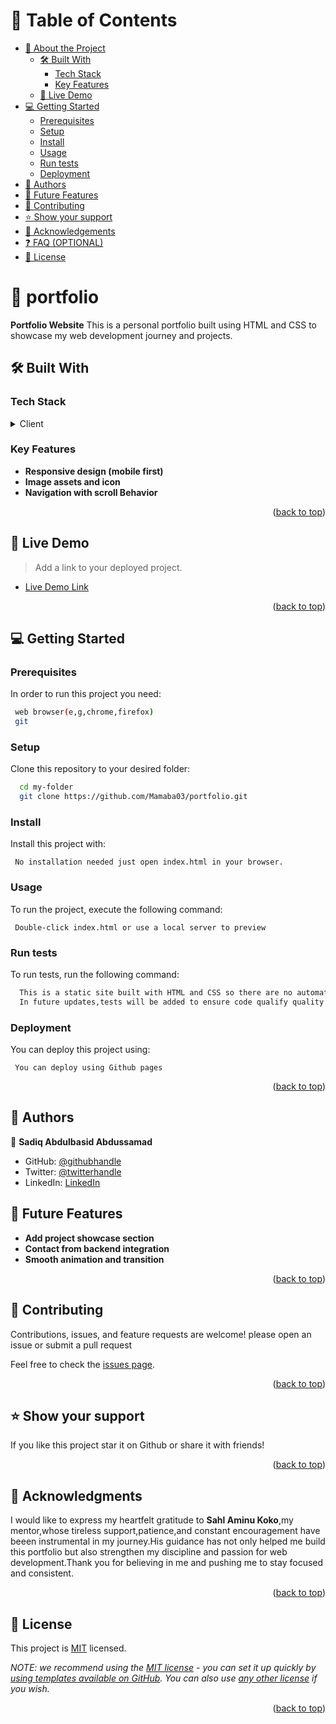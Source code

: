 
# 📗 Table of Contents

- [📖 About the Project](#about-project)
  - [🛠 Built With](#built-with)
    - [Tech Stack](#tech-stack)
    - [Key Features](#key-features)
  - [🚀 Live Demo](#live-demo)
- [💻 Getting Started](#getting-started)
  - [Prerequisites](#prerequisites)
  - [Setup](#setup)
  - [Install](#install)
  - [Usage](#usage)
  - [Run tests](#run-tests)
  - [Deployment](#deployment)
- [👥 Authors](#authors)
- [🔭 Future Features](#future-features)
- [🤝 Contributing](#contributing)
- [⭐️ Show your support](#support)
- [🙏 Acknowledgements](#acknowledgements)
- [❓ FAQ (OPTIONAL)](#faq)
- [📝 License](#license)

# 📖 portfolio <a name="about-project"></a>

**Portfolio Website** This is a personal portfolio built using HTML and CSS to showcase my web development journey and projects.

## 🛠 Built With <a name="built-with"></a>

### Tech Stack <a name="tech-stack"></a>


<details>
  <summary>Client</summary>
  <ul>
    <li><a href=>HTML and CSS</a></li>
  </ul>
</details>

### Key Features <a name="key-features"></a>

- **Responsive design (mobile first)**
- **Image assets and icon**
- **Navigation with scroll Behavior**

<p align="right">(<a href="#readme-top">back to top</a>)</p>


## 🚀 Live Demo <a name="live-demo"></a>

> Add a link to your deployed project.

- [Live Demo Link]( https://github.com/Mamaba03/portfolio.git)

<p align="right">(<a href="#readme-top">back to top</a>)</p>

## 💻 Getting Started <a name="getting-started"></a>


### Prerequisites

In order to run this project you need:




```sh
 web browser(e,g,chrome,firefox)
 git
```
 

### Setup

Clone this repository to your desired folder:

```sh
  cd my-folder
  git clone https://github.com/Mamaba03/portfolio.git
```

### Install

Install this project with:

```
 No installation needed just open index.html in your browser.
```


### Usage

To run the project, execute the following command:

```
 Double-click index.html or use a local server to preview
```

### Run tests

To run tests, run the following command:

```sh
  This is a static site built with HTML and CSS so there are no automated tests at this time.
  In future updates,tests will be added to ensure code qualify quality and performance.
```
### Deployment

You can deploy this project using:

```
 You can deploy using Github pages
```
<p align="right">(<a href="#readme-top">back to top</a>)</p>

## 👥 Authors <a name="authors"></a>

👤 **Sadiq Abdulbasid Abdussamad**

- GitHub: [@githubhandle](https://github.com/Mamaba03/portfolio.git)
- Twitter: [@twitterhandle](https://x.com/SadiqSamadani?t=ggTL-wa82Lm2k-JT7n5zdQ&s=09)
- LinkedIn: [LinkedIn](https://www.linkedin.com/in/abdulbasid-sadiq-abdussamad-67773a351?utm_source=share&utm_campaign=share_via&utm_content=profile&utm_medium=android_app)

## 🔭 Future Features <a name="future-features"></a>

- **Add project showcase section**
- **Contact from backend integration**
- **Smooth animation and transition**

<p align="right">(<a href="#readme-top">back to top</a>)</p>

<!-- CONTRIBUTING -->

## 🤝 Contributing <a name="contributing"></a>

Contributions, issues, and feature requests are welcome! please open an issue or submit a pull request

Feel free to check the [issues page](../../issues/).

<p align="right">(<a href="#readme-top">back to top</a>)</p>

## ⭐️ Show your support <a name="support"></a>

If you like this project star it on Github or share it with friends!

<p align="right">(<a href="#readme-top">back to top</a>)</p>

## 🙏 Acknowledgments <a name="acknowledgements"></a>

I would like to express my heartfelt gratitude to **Sahl Aminu Koko**,my mentor,whose tireless support,patience,and constant encouragement have beeen instrumental in my journey.His guidance has not only helped me build this portfolio but also strengthen my discipline and passion for web development.Thank you for believing in me and pushing me to stay  focused and consistent.
<p align="right">(<a href="#readme-top">back to top</a>)</p>

## 📝 License <a name="license"></a>

This project is [MIT](./LICENSE) licensed.

_NOTE: we recommend using the [MIT license](https://choosealicense.com/licenses/mit/) - you can set it up quickly by [using templates available on GitHub](https://docs.github.com/en/communities/setting-up-your-project-for-healthy-contributions/adding-a-license-to-a-repository). You can also use [any other license](https://choosealicense.com/licenses/) if you wish._

<p align="right">(<a href="#readme-top">back to top</a>)</p>